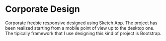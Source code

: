 # Corporate Design
Corporate freebie responsive designed using Sketch App.
The project has been realized starting from a mobile point of view up to the desktop one.
The tipically framework that I use designing this kind of project is Bootstrap.
